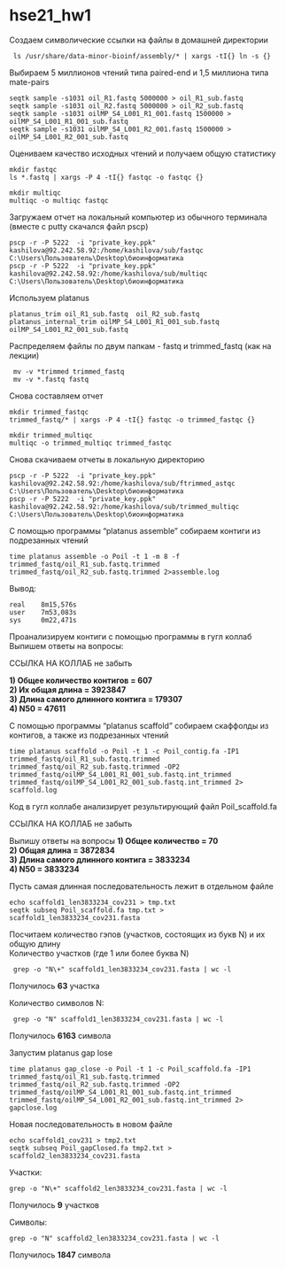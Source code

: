 # hse21_hw1
Создаем символические ссылки на файлы в домашней директории
```
 ls /usr/share/data-minor-bioinf/assembly/* | xargs -tI{} ln -s {}
```
Выбираем 5 миллионов чтений типа paired-end и 1,5 миллиона типа mate-pairs
```
seqtk sample -s1031 oil_R1.fastq 5000000 > oil_R1_sub.fastq
seqtk sample -s1031 oil_R2.fastq 5000000 > oil_R2_sub.fastq
seqtk sample -s1031 oilMP_S4_L001_R1_001.fastq 1500000 > oilMP_S4_L001_R1_001_sub.fastq
seqtk sample -s1031 oilMP_S4_L001_R2_001.fastq 1500000 > oilMP_S4_L001_R2_001_sub.fastq
```
Оцениваем качество исходных чтений и получаем общую статистику
```
mkdir fastqc
ls *.fastq | xargs -P 4 -tI{} fastqc -o fastqc {}
```
```
mkdir multiqc
multiqc -o multiqc fastqc
```
Загружаем отчет на локальный компьютер из обычного терминала (вместе с putty скачался файл pscp)
```
pscp -r -P 5222  -i "private_key.ppk" kashilova@92.242.58.92:/home/kashilova/sub/fastqc C:\Users\Пользователь\Desktop\биоинформатика
pscp -r -P 5222  -i "private_key.ppk" kashilova@92.242.58.92:/home/kashilova/sub/multiqc C:\Users\Пользователь\Desktop\биоинформатика
```
Используем platanus
```
platanus_trim oil_R1_sub.fastq  oil_R2_sub.fastq
platanus_internal_trim oilMP_S4_L001_R1_001_sub.fastq oilMP_S4_L001_R2_001_sub.fastq
```
Распределяем файлы по двум папкам - fastq и trimmed_fastq (как на лекции)
```
 mv -v *trimmed trimmed_fastq
 mv -v *.fastq fastq
```
Снова составляем отчет
```
mkdir trimmed_fastqc
trimmed_fastq/* | xargs -P 4 -tI{} fastqc -o trimmed_fastqc {}
```
```
mkdir trimmed_multiqc
multiqc -o trimmed_multiqc trimmed_fastqc
```
Снова скачиваем отчеты в локальную директорию
```
pscp -r -P 5222  -i "private_key.ppk" kashilova@92.242.58.92:/home/kashilova/sub/ftrimmed_astqc C:\Users\Пользователь\Desktop\биоинформатика
pscp -r -P 5222  -i "private_key.ppk" kashilova@92.242.58.92:/home/kashilova/sub/trimmed_multiqc C:\Users\Пользователь\Desktop\биоинформатика
```
С помощью программы “platanus assemble” собираем контиги из подрезанных чтений
```
time platanus assemble -o Poil -t 1 -m 8 -f trimmed_fastq/oil_R1_sub.fastq.trimmed  trimmed_fastq/oil_R2_sub.fastq.trimmed 2>assemble.log
```
Вывод: 
```
real    8m15,576s
user    7m53,083s
sys     0m22,471s
```

Проанализируем контиги с помощью программы в гугл коллаб  
Выпишем ответы на вопросы:

ССЫЛКА НА КОЛЛАБ не забыть

**1) Общее количество контигов = 607**   
**2) Их общая длина = 3923847**  
**3) Длина самого длинного контига = 179307**  
**4) N50 = 47611**  

С помощью программы “platanus scaffold” собираем скаффолды из контигов, а также из подрезанных чтений
```
time platanus scaffold -o Poil -t 1 -c Poil_contig.fa -IP1 trimmed_fastq/oil_R1_sub.fastq.trimmed trimmed_fastq/oil_R2_sub.fastq.trimmed -OP2 trimmed_fastq/oilMP_S4_L001_R1_001_sub.fastq.int_trimmed trimmed_fastq/oilMP_S4_L001_R2_001_sub.fastq.int_trimmed 2> scaffold.log
```
Код в гугл коллабе анализирует результирующий файл Poil_scaffold.fa

ССЫЛКА НА КОЛЛАБ не забыть

Выпишу ответы на вопросы
**1) Общее количество = 70**   
**2) Общая длина = 3872834**  
**3) Длина самого длинного контига = 3833234**  
**4) N50 = 3833234** 

Пусть самая длинная последовательность лежит в отдельном файле
```
echo scaffold1_len3833234_cov231 > tmp.txt
seqtk subseq Poil_scaffold.fa tmp.txt > scaffold1_len3833234_cov231.fasta
```
Посчитаем количество гэпов (участков, состоящих из букв N) и их общую длину  
Количество участков (где 1 или более буква N)
```
 grep -o "N\+" scaffold1_len3833234_cov231.fasta | wc -l
```
Получилось **63** участка

Количество символов N:
```
 grep -o "N" scaffold1_len3833234_cov231.fasta | wc -l
```
Получилось **6163** символа

Запустим platanus gap lose
```
time platanus gap_close -o Poil -t 1 -c Poil_scaffold.fa -IP1 trimmed_fastq/oil_R1_sub.fastq.trimmed trimmed_fastq/oil_R2_sub.fastq.trimmed -OP2 trimmed_fastq/oilMP_S4_L001_R1_001_sub.fastq.int_trimmed trimmed_fastq/oilMP_S4_L001_R2_001_sub.fastq.int_trimmed 2> gapclose.log
```

Новая последовательность в новом файле
```
echo scaffold1_cov231 > tmp2.txt
seqtk subseq Poil_gapClosed.fa tmp2.txt > scaffold2_len3833234_cov231.fasta
```
Участки: 
```
grep -o "N\+" scaffold2_len3833234_cov231.fasta | wc -l
```
Получилось **9** участков

Символы:
```
grep -o "N" scaffold2_len3833234_cov231.fasta | wc -l
```
Получилось **1847** символа
